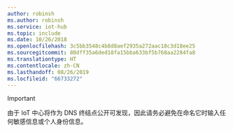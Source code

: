 ```yaml
---
author: robinsh
ms.author: robinsh
ms.service: iot-hub
ms.topic: include
ms.date: 10/26/2018
ms.openlocfilehash: 3c5bb3548c4b8d8aef2935a272aac18c3d18ee25
ms.sourcegitcommit: 80dff35a6ded18fa15bba633bf5b768aa2284fa8
ms.translationtype: HT
ms.contentlocale: zh-CN
ms.lasthandoff: 08/26/2019
ms.locfileid: "66733272"
---
```

> [!IMPORTANT]
> 由于 IoT 中心将作为 DNS 终结点公开可发现，因此请务必避免在命名它时输入任何敏感信息或个人身份信息。
>
